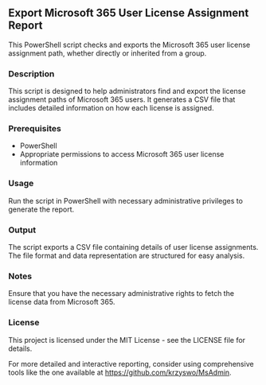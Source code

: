 ## Export Microsoft 365 User License Assignment Report

This PowerShell script checks and exports the Microsoft 365 user license assignment path, whether directly or inherited from a group.

### Description
This script is designed to help administrators find and export the license assignment paths of Microsoft 365 users. It generates a CSV file that includes detailed information on how each license is assigned.

### Prerequisites
- PowerShell
- Appropriate permissions to access Microsoft 365 user license information

### Usage
Run the script in PowerShell with necessary administrative privileges to generate the report.

### Output
The script exports a CSV file containing details of user license assignments. The file format and data representation are structured for easy analysis.

### Notes
Ensure that you have the necessary administrative rights to fetch the license data from Microsoft 365.

### License
This project is licensed under the MIT License - see the LICENSE file for details.

For more detailed and interactive reporting, consider using comprehensive tools like the one available at https://github.com/krzyswo/MsAdmin.